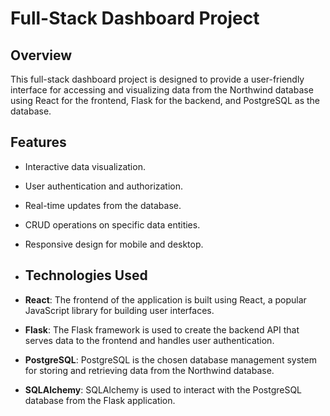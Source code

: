 # Full-Stack Dashboard Project

## Overview

This full-stack dashboard project is designed to provide a user-friendly interface for accessing and visualizing data from the Northwind database using React for the frontend, Flask for the backend, and PostgreSQL as the database.

## Features

- Interactive data visualization.
- User authentication and authorization.
- Real-time updates from the database.
- CRUD operations on specific data entities.
- Responsive design for mobile and desktop.

- ## Technologies Used

- **React**: The frontend of the application is built using React, a popular JavaScript library for building user interfaces.

- **Flask**: The Flask framework is used to create the backend API that serves data to the frontend and handles user authentication.

- **PostgreSQL**: PostgreSQL is the chosen database management system for storing and retrieving data from the Northwind database.

- **SQLAlchemy**: SQLAlchemy is used to interact with the PostgreSQL database from the Flask application.
